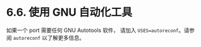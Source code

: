 # 6.6. 使用 GNU 自动化工具

如果一个 port 需要任何 GNU Autotools 软件， 请加入 `USES=autoreconf`。请参阅 `autoreconf` 以了解更多信息。
